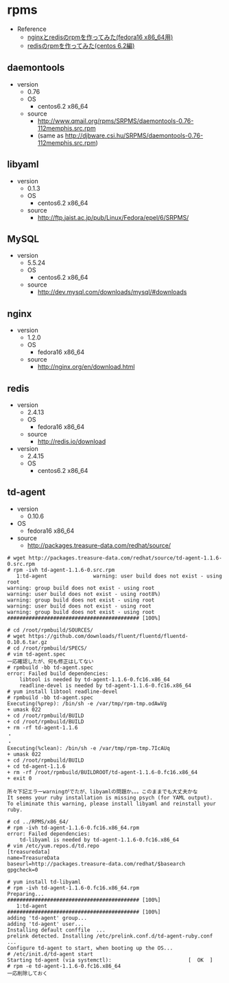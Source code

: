 rpms
====

* Reference
    * [nginxとredisのrpmを作ってみた(fedora16 x86_64用)](http://spring-mt.tumblr.com/post/23156957111/nginx-redis-rpm-fedora16-x86-64)
    * [redisのrpmを作ってみた(centos 6.2編)](http://spring-mt.tumblr.com/post/26409034144/redis-rpm-centos-6-2)

## daemontools
* version
    * 0.76
    * OS
        * centos6.2 x86_64
    * source
        * http://www.qmail.org/rpms/SRPMS/daemontools-0.76-112memphis.src.rpm
        * (same as http://djbware.csi.hu/SRPMS/daemontools-0.76-112memphis.src.rpm)

## libyaml
* version
    * 0.1.3
    * OS
        * centos6.2 x86_64
    * source
        * http://ftp.jaist.ac.jp/pub/Linux/Fedora/epel/6/SRPMS/

## MySQL
* version
    * 5.5.24
    * OS
        * centos6.2 x86_64
    * source
        * http://dev.mysql.com/downloads/mysql/#downloads

## nginx
* version
    * 1.2.0
    * OS
        * fedora16 x86_64
    * source
        * http://nginx.org/en/download.html

## redis
* version
    * 2.4.13
    * OS
        * fedora16 x86_64
    * source
        * http://redis.io/download
* version
    * 2.4.15
    * OS
        * centos6.2 x86_64

## td-agent
* version
    * 0.10.6
* OS
    * fedora16 x86_64
* source 
    * http://packages.treasure-data.com/redhat/source/

~~~~
# wget http://packages.treasure-data.com/redhat/source/td-agent-1.1.6-0.src.rpm
# rpm -ivh td-agent-1.1.6-0.src.rpm 
   1:td-agent               warning: user build does not exist - using root
warning: group build does not exist - using root
warning: user build does not exist - using root8%)
warning: group build does not exist - using root
warning: user build does not exist - using root
warning: group build does not exist - using root
########################################### [100%]

# cd /root/rpmbuild/SOURCES/
# wget https://github.com/downloads/fluent/fluentd/fluentd-0.10.6.tar.gz
# cd /root/rpmbuild/SPECS/
# vim td-agent.spec 
一応確認したが、何も修正はしてない
# rpmbuild -bb td-agent.spec 
error: Failed build dependencies:
	libtool is needed by td-agent-1.1.6-0.fc16.x86_64
	readline-devel is needed by td-agent-1.1.6-0.fc16.x86_64
# yum install libtool readline-devel
# rpmbuild -bb td-agent.spec 
Executing(%prep): /bin/sh -e /var/tmp/rpm-tmp.odAwVg
+ umask 022
+ cd /root/rpmbuild/BUILD
+ cd /root/rpmbuild/BUILD
+ rm -rf td-agent-1.1.6
・
・
Executing(%clean): /bin/sh -e /var/tmp/rpm-tmp.7IcAUq
+ umask 022
+ cd /root/rpmbuild/BUILD
+ cd td-agent-1.1.6
+ rm -rf /root/rpmbuild/BUILDROOT/td-agent-1.1.6-0.fc16.x86_64
+ exit 0

所々下記エラーwarningがでたが、libyamlの問題か。。。このままでも大丈夫かな
It seems your ruby installation is missing psych (for YAML output).
To eliminate this warning, please install libyaml and reinstall your ruby.

# cd ../RPMS/x86_64/
# rpm -ivh td-agent-1.1.6-0.fc16.x86_64.rpm
error: Failed dependencies:
	td-libyaml is needed by td-agent-1.1.6-0.fc16.x86_64
# vim /etc/yum.repos.d/td.repo
[treasuredata]
name=TreasureData
baseurl=http://packages.treasure-data.com/redhat/$basearch
gpgcheck=0

# yum install td-libyaml
# rpm -ivh td-agent-1.1.6-0.fc16.x86_64.rpm 
Preparing...                ########################################### [100%]
   1:td-agent               ########################################### [100%]
adding 'td-agent' group...
adding 'td-agent' user...
Installing default conffile  ...
prelink detected. Installing /etc/prelink.conf.d/td-agent-ruby.conf ...
Configure td-agent to start, when booting up the OS...
# /etc/init.d/td-agent start
Starting td-agent (via systemctl):                         [  OK  ]
# rpm -e td-agent-1.1.6-0.fc16.x86_64
一応削除しておく

~~~~


